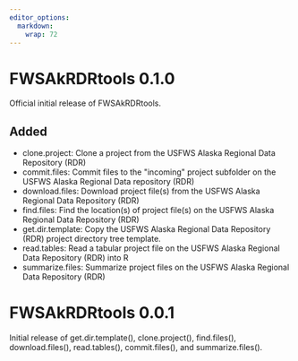 ```yaml
---
editor_options: 
  markdown: 
    wrap: 72
---
```


# FWSAkRDRtools 0.1.0

Official initial release of FWSAkRDRtools.

## Added

-   clone.project: Clone a project from the USFWS Alaska Regional Data
    Repository (RDR)
-   commit.files: Commit files to the "incoming" project subfolder on
    the USFWS Alaska Regional Data repository (RDR)
-   download.files: Download project file(s) from the USFWS Alaska
    Regional Data Repository (RDR)
-   find.files: Find the location(s) of project file(s) on the USFWS
    Alaska Regional Data Repository (RDR)
-   get.dir.template: Copy the USFWS Alaska Regional Data Repository
    (RDR) project directory tree template.
-   read.tables: Read a tabular project file on the USFWS Alaska
    Regional Data Repository (RDR) into R
-   summarize.files: Summarize project files on the USFWS Alaska
    Regional Data Repository (RDR)

# FWSAkRDRtools 0.0.1

Initial release of get.dir.template(), clone.project(), find.files(), download.files(), read.tables(), commit.files(), and summarize.files().
